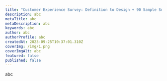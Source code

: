 ```yaml
---
title: "Customer Experience Survey: Definition to Design + 90 Sample Survey Questions"
description: abc
metaTitle: abc
metaDescription: abc
keywords: abc
author: abc
authorProfile: abc
createdAt: 2023-09-25T10:37:01.310Z
coverImg: /img/1.png
coverImgAlt: abc
featured: false
published: false
---
```

a﻿bc